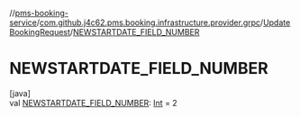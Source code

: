 //[pms-booking-service](../../../index.md)/[com.github.j4c62.pms.booking.infrastructure.provider.grpc](../index.md)/[UpdateBookingRequest](index.md)/[NEWSTARTDATE_FIELD_NUMBER](-n-e-w-s-t-a-r-t-d-a-t-e_-f-i-e-l-d_-n-u-m-b-e-r.md)

# NEWSTARTDATE_FIELD_NUMBER

[java]\
val [NEWSTARTDATE_FIELD_NUMBER](-n-e-w-s-t-a-r-t-d-a-t-e_-f-i-e-l-d_-n-u-m-b-e-r.md): [Int](https://kotlinlang.org/api/core/kotlin-stdlib/kotlin/-int/index.html) =
2